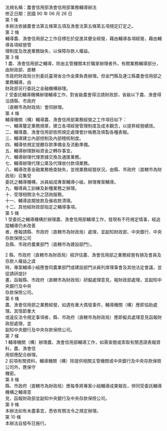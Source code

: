 法規名稱：農會信用部漁會信用部業務輔導辦法  
修正日期：民國 90 年 06 月 26 日  
第 1 條  
本辦法依據農會法第五條第五項及漁會法第五條第五項規定訂定之。  
第 2 條  
輔導農、漁會信用部之工作目標在於促進其健全經營，藉由輔導各項經營，藉由輔導各項經營管  
理制度及改進業務缺失，以保障存款人權益。  
第 3 條  
1 農、漁會信用部之輔導，除由主管機關本於職掌辦理者外，有關業務輔導部分，由財政部、直轄  
市政府財政局分別委託臺灣省合作金庫負責辦理。但金門縣及連江縣農會信用部之業務輔導，由  
財政部另行委託之金融機構辦理。  
2 受委託輔導機構辦理輔導工作，對省級農會得洽請財政部，省級以下農、漁會得洽請縣、市政府  
（直轄市為財政局）會同辦理。  
第 4 條  
輔導機關（構）輔導農、漁會信用部業務經營之工作項目如下：  
一、輔導釐定業務規章，建立各項經營管理制度及成本觀念，以提昇經營績效。  
二、輔導農、漁會信用部依照規定處理會計帳務及填製各種表報。  
三、輔導建立內部控制及內部稽核制度。  
四、輔導依規定提繳存款準備金及流動準備。  
五、輔導辦理餘裕資金之轉存事宜。  
六、輔導辦理代理票據交換及通匯業務。  
七、輔導辦理代理公庫及代理收付款項業務。  
八、輔導改善金融業務檢查缺失，並視業務經營狀況，由縣、市政府（直轄市為財政局）召集受  
委託之輔導機構，派員組成專案輔導小組，辦理專案輔導。  
九、輔導員工訓練及新種業務之辦理。  
十、受理相關法令之諮詢服務。  
十一、輔導逾期放款及催收款清理。  
十二、其他經財政部指定之輔導事項。  
第 5 條  
1 受委託之輔導機構於辦理農、漁會信用部輔導工作，發現有不符規定情事，經追蹤輔導仍未改善  
者，應報請縣、市政府（直轄市為財政局）處理，並副知財政部、中央銀行、中央存款保險公司  
及縣、市政府農業部門（直轄市為建設部門）。  


2 縣、市政府（直轄市為財政局）經評估農、漁會信用部之業務經營有損及會員及存款人權益之虞  
時，專案輔導小組應會同農業部門或建設部門派員列席理事會及其他法定會議，並促請研提計  
畫，函報縣、市政府（直轄市為財政局）研擬處理意見，報財政部處理，並副知中央銀行及中央  
存款保險公司。  
第 6 條  
農、漁會信用部之業務經營，如遇有重大偶發事件，輔導機關（構）應即協助處理。其情節重大  
或違反法令規定事項者，縣、市政府（直轄市為財政局）應即擬具處理意見函報財政部處理，並  
副知中央銀行及中央存款保險公司。  
第 7 條  
1 輔導機關（構）辦理農、漁會信用部輔導工作，如需查閱或索取有關憑證表報資料，農、漁會信  
用部應配合辦理。  
2 前項有關資料，輔導機關（構）除提供相關主管機關或中央銀行及中央存款保險公司外，應保守  
機密。  
第 8 條  
縣、市政府（直轄市為財政局）應每季將專案小組輔導成果報告，併同受委託輔導機構之輔導意  
見，函報財政部並副知中央銀行及中央存款保險公司。  
第 9 條  
本辦法如有未盡事宜，悉依有關法令之規定辦理。  
第 10 條  
本辦法自發布日施行。  


